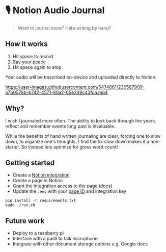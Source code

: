 # :studio_microphone: Notion Audio Journal

> Want to journal more? Hate writing by hand?

## How it works

1. Hit space to record
2. Say your peace
3. Hit space again to stop

Your audio will be trascribed on-device and uploaded directly to Notion.

https://user-images.githubusercontent.com/5474861/236587909-a7b0578b-b742-4571-80a2-65e249c43fca.mp4

## Why?

I wish I journaled more often. The ability to look back through the years, reflect and remember events long past is invaluable.

While the benefits of hand written journaling are clear, forcing one to slow down, to organize one's thoughts, I find the 5x slow down makes it a non-starter. So instead lets optimize for gross word count!

## Getting started

- Create a [Notion integration](https://www.notion.so/my-integrations)
- Create a page in Notion
- Grant the integration access to the page ([docs](https://developers.notion.com/docs/authorization#integration-permissions))
- Update the `.env` with your [page ID](https://github.com/ramnes/notion-sdk-py/discussions/31) and integration key

```
pip install -r requirements.txt
sudo ./run.sh
```

## Future work

- Deploy to a raspberry pi
- Interface with a push to talk microphone
- Integrate with other document storage options e.g. Google docs
